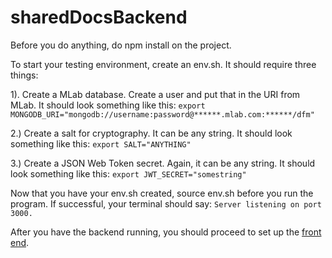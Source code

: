 # sharedDocsBackend
Before you do anything, do npm install on the project.

To start your testing environment, create an env.sh. It should require three things: 

1). Create a MLab database. Create a user and put that in the URI from MLab. 
It should look something like this:
```export MONGODB_URI="mongodb://username:password@******.mlab.com:******/dfm"```

2.) Create a salt for cryptography. It can be any string.
It should look something like this: 
```export SALT="ANYTHING"```

3.) Create a JSON Web Token secret. Again, it can be any string. 
It should look something like this:
```export JWT_SECRET="somestring"```

Now that you have your env.sh created, source env.sh before you run the program.
If successful, your terminal should say:
```Server listening on port 3000.```

After you have the backend running, you should proceed to set up the [front end](https://github.com/frankhyin/sharedDocs). 
